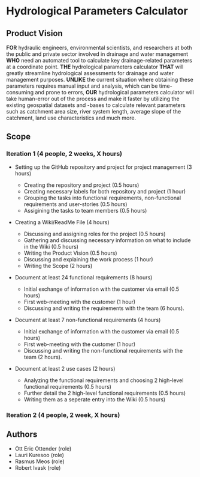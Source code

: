 # Hydrological Parameters Calculator

## Product Vision
   
**FOR** hydraulic engineers, environmental scientists, and researchers at both the public and private sector involved in drainage and water management **WHO** need an automated tool to calculate key drainage-related parameters at a coordinate point. **THE** hydrological parameters calculator **THAT** will greatly streamline hydrological assessments for drainage and water management purposes. **UNLIKE** the current situation where obtaining these parameters requires manual input and analysis, which can be time-consuming and prone to errors, **OUR** hydrological parameters calculator will take human-error out of the process and make it faster by utilizing the existing geospatial datasets and -bases to calculate relevant parameters such as catchment area size, river system length, average slope of the catchment, land use characteristics and much more.

## Scope

### Iteration 1 (4 people, 2 weeks, X hours)

* Setting up the GitHub repository and project for project management (3 hours)
  - Creating the repository and project (0.5 hours)
  - Creating necessary labels for both repository and project (1 hour)
  - Grouping the tasks into functional requirements, non-functional requirements and user-stories (0.5 hours)
  - Assigining the tasks to team members (0.5 hours)

* Creating a Wiki/ReadMe File (4 hours)
  - Discussing and assigning roles for the project (0.5 hours)
  - Gathering and discussing necessary information on what to include in the Wiki (0.5 hours)
  - Writing the Product Vision (0.5 hours)
  - Discussing and explaining the work process (1 hour)
  - Writing the Scope (2 hours)
    
* Document at least 24 functional requirements (8 hours)
  - Initial exchange of information with the customer via email (0.5 hours)
  - First web-meeting with the customer (1 hour)
  - Discussing and writing the requirements with the team (6 hours).

* Document at least 7 non-functional requirements (4 hours)
  - Initial exchange of information with the customer via email (0.5 hours)
  - First web-meeting with the customer (1 hour)
  - Discussing and writing the non-functional requirements with the team (2 hours).

* Document at least 2 use cases (2 hours)
  - Analyzing the functional requirements and choosing 2 high-level functional requirements (0.5 hours)
  - Further detail the 2 high-level functional requirements (0.5 hours)
  - Writing them as a seperate entry into the Wiki (0.5 hours)


### Iteration 2 (4 people, 2 week, X hours)

## Authors
* Ott Eric Ottender (role)
* Lauri Kuresoo (role)
* Rasmus Meos (role)
* Robert Ivask (role)

